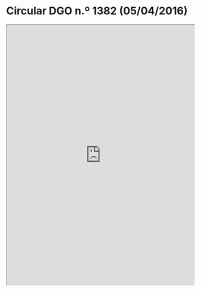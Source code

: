 # Circular DGO n.º 1382 (05/04/2016)

<iframe src='https://docs.google.com/gview?url=http://www.dgo.pt/instrucoes/Instrucoes/2016/ca1382.pdf&embedded=true' style='width:100%; height:700px' frameborder='1'></iframe>
